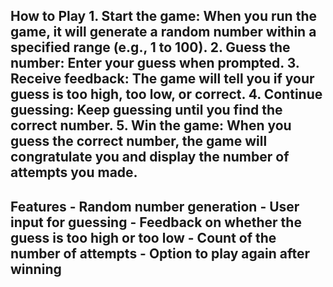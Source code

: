 ## How to Play 1. **Start the game:** When you run the game, it will generate a random number within a specified range (e.g., 1 to 100). 2. **Guess the number:** Enter your guess when prompted. 3. **Receive feedback:** The game will tell you if your guess is too high, too low, or correct. 4. **Continue guessing:** Keep guessing until you find the correct number. 5. **Win the game:** When you guess the correct number, the game will congratulate you and display the number of attempts you made.
## Features - Random number generation - User input for guessing - Feedback on whether the guess is too high or too low - Count of the number of attempts - Option to play again after winning
